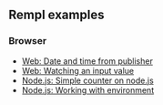 ## Rempl examples

### Browser

* [Web: Date and time from publisher](browser/date)
* [Web: Watching an input value](browser/input)
* [Node.js: Simple counter on node.js](node/counter)
* [Node.js: Working with environment](node/env)
